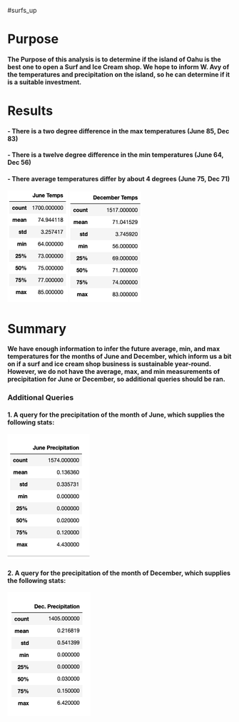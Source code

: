 #surfs_up
# Purpose
#### The Purpose of this analysis is to determine if the island of Oahu is the best one to open a Surf and Ice Cream shop. We hope to inform W. Avy of the temperatures and precipitation on the island, so he can determine if it is a suitable investment.
# Results
#### - There is a two degree difference in the max temperatures (June 85, Dec 83)
#### - There is a twelve degree difference in the min temperatures (June 64, Dec 56)
#### - There average temperatures differ by about 4 degrees (June 75, Dec 71)
![](https://github.com/gabrielavalos/surfs_up/blob/main/Images/June_Temps.png)
![](https://github.com/gabrielavalos/surfs_up/blob/main/Images/Dec_Temps.png)
 
# Summary
#### We have enough information to infer the future average, min, and max temperatures for the months of June and December, which inform us a bit on if a surf and ice cream shop business is sustainable year-round. However, we do not have the average, max, and min measurements of precipitation for June or December, so additional queries should be ran.
### Additional Queries
#### 1. A query for the precipitation of the month of June, which supplies the following stats:  
![](https://github.com/gabrielavalos/surfs_up/blob/main/Images/June%20Precipitation.png)
#### 2. A query for the precipitation of the month of December, which supplies the following stats:
![](https://github.com/gabrielavalos/surfs_up/blob/main/Images/Dec%20Precipitation.png)
